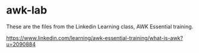 # awk-lab


These are the files from the Linkedin Learning class, AWK Essential training.

https://www.linkedin.com/learning/awk-essential-training/what-is-awk?u=2090884
